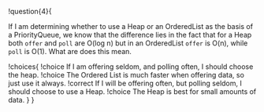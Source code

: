 !question{4}{

If I am determining whether to use a Heap or an OrderedList as the basis of a PriorityQueue, we know that the difference lies in the fact that for a Heap both `offer` and `poll` are O(log n) but in an OrderedList `offer` is O(n), while `poll` is O(1). What are does this mean.

!choices{
 !choice If I am offering seldom, and polling often, I should choose the heap.
 !choice The Ordered List is much faster when offering data, so just use it always.
 !correct If I will be offering often, but polling seldom, I should choose to use a Heap.
 !choice The Heap is best for small amounts of data.
}
}
